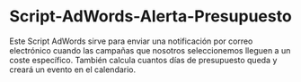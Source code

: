 # Script-AdWords-Alerta-Presupuesto
Este Script AdWords sirve para enviar una notificación por correo electrónico cuando las campañas que nosotros seleccionemos lleguen a un coste específico. También calcula cuantos días de presupuesto queda y creará un evento en el calendario.

